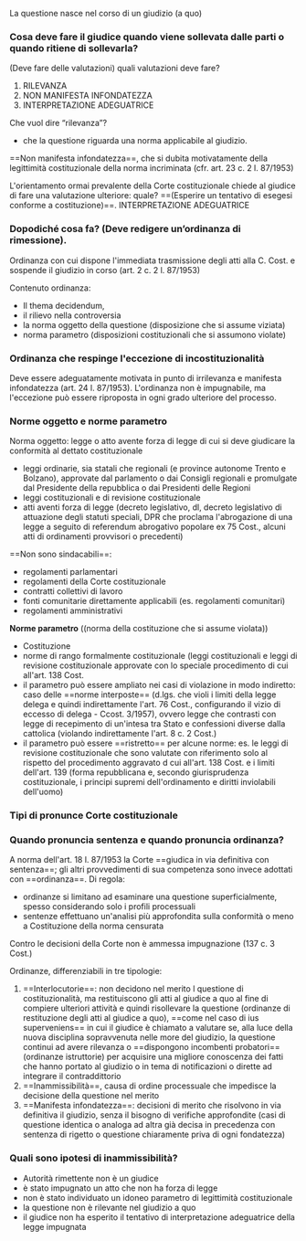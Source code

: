 La questione nasce nel corso di un giudizio (a quo)
### Cosa deve fare il giudice quando viene sollevata dalle parti o quando ritiene di sollevarla? 
(Deve fare delle valutazioni) quali valutazioni deve fare? 
1. RILEVANZA
2. NON MANIFESTA INFONDATEZZA
3. INTERPRETAZIONE ADEGUATRICE

Che vuol dire “rilevanza”?
- che la questione riguarda una norma applicabile al giudizio.

==Non manifesta infondatezza==, che si dubita motivatamente della legittimità costituzionale della norma incriminata (cfr. art. 23 c. 2 l. 87/1953)
 
L'orientamento ormai prevalente della Corte costituzionale chiede al giudice di fare una valutazione ulteriore: quale? ==(Esperire un tentativo di esegesi conforme a costituzione)==.  INTERPRETAZIONE ADEGUATRICE


### Dopodiché cosa fa? (Deve redigere un’ordinanza di rimessione). 
Ordinanza con cui dispone l'immediata trasmissione degli atti alla C. Cost. e sospende il giudizio in corso (art. 2 c. 2 l. 87/1953)

Contenuto ordinanza:  
- Il thema decidendum, 
- il rilievo nella controversia 
- la norma oggetto della questione (disposizione che si assume viziata)
- norma parametro (disposizioni costituzionali che si assumono violate)

### Ordinanza che respinge l'eccezione di incostituzionalità
Deve essere adeguatamente motivata in punto di irrilevanza e manifesta infondatezza (art. 24 l. 87/1953). 
L'ordinanza non è impugnabile, ma l'eccezione può essere riproposta in ogni grado ulteriore del processo.

### Norme oggetto e norme parametro
Norma oggetto: legge o atto avente forza di legge di cui si deve giudicare la conformità al dettato costituzionale
- leggi ordinarie, sia statali che regionali (e province autonome Trento e Bolzano), approvate dal parlamento o dai Consigli regionali e promulgate dal Presidente della repubblica o dai Presidenti delle Regioni
- leggi costituzionali e di revisione costituzionale
- atti aventi forza di legge (decreto legislativo, dl, decreto legislativo di attuazione degli statuti speciali, DPR che proclama l'abrogazione di una legge a seguito di referendum abrogativo popolare ex 75 Cost., alcuni atti di ordinamenti provvisori o precedenti)

==Non sono sindacabili==:
- regolamenti parlamentari
- regolamenti della Corte costituzionale
- contratti collettivi di lavoro
- fonti comunitarie direttamente applicabili (es. regolamenti comunitari)
- regolamenti amministrativi


**Norme parametro** ((norma della costituzione che si assume violata))
- Costituzione
- norme di rango formalmente costituzionale (leggi costituzionali e leggi di revisione costituzionale approvate con lo speciale procedimento di cui all'art. 138 Cost.
- il parametro può essere ampliato nei casi di violazione in modo indiretto: caso delle ==norme interposte== (d.lgs. che violi i limiti della legge delega e quindi indirettamente l'art. 76 Cost., configurando il vizio di eccesso di delega - Ccost. 3/1957), ovvero legge che contrasti con legge di recepimento di un'intesa tra Stato e confessioni diverse dalla cattolica (violando indirettamente l'art. 8 c. 2 Cost.)
- il parametro può essere ==ristretto== per alcune norme: es. le leggi di revisione costituzionale che sono valutate con riferimento solo al rispetto del procedimento aggravato d cui all'art. 138 Cost. e i limiti dell'art. 139 (forma repubblicana e, secondo giurisprudenza costituzionale, i principi supremi dell'ordinamento e diritti inviolabili dell'uomo)


### Tipi di pronunce Corte costituzionale
### Quando pronuncia sentenza e quando pronuncia ordinanza? 
A norma dell'art. 18 l. 87/1953 la Corte ==giudica in via definitiva con sentenza==; gli altri provvedimenti di sua competenza sono invece adottati con ==ordinanza==. 
Di regola:
- ordinanze si limitano ad esaminare una questione superficialmente, spesso considerando solo i profili processuali
- sentenze effettuano un'analisi più approfondita sulla conformità o meno a Costituzione della norma censurata

Contro le decisioni della Corte non è ammessa impugnazione (137 c. 3 Cost.)

Ordinanze, differenziabili in tre tipologie:
1. ==Interlocutorie==: non decidono nel merito l questione di costituzionalità, ma restituiscono gli atti al giudice a quo al fine di compiere ulteriori attività e quindi risollevare la questione (ordinanze di restituzione degli atti al giudice a quo), ==come nel caso di ius superveniens== in cui il giudice è chiamato a valutare se, alla luce della nuova disciplina sopravvenuta nelle more del giudizio, la questione continui ad avere rilevanza o ==dispongono incombenti probatori== (ordinanze istruttorie) per acquisire una migliore conoscenza dei fatti che hanno portato al giudizio o in tema di notificazioni o dirette ad integrare il contraddittorio
2. ==Inammissibilità==, causa di ordine processuale che impedisce la decisione della questione nel merito
3. ==Manifesta infondatezza==: decisioni di merito che risolvono in via definitiva il giudizio, senza il bisogno di verifiche approfondite (casi di questione identica o analoga ad altra già decisa in precedenza con sentenza di rigetto o questione chiaramente priva di ogni fondatezza)

### Quali sono ipotesi di inammissibilità?
- Autorità rimettente non è un giudice
- è stato impugnato un atto che non ha forza di legge
- non è stato individuato un idoneo parametro di legittimità costituzionale
- la questione non è rilevante nel giudizio a quo
- il giudice non ha esperito il tentativo di interpretazione adeguatrice della legge impugnata
